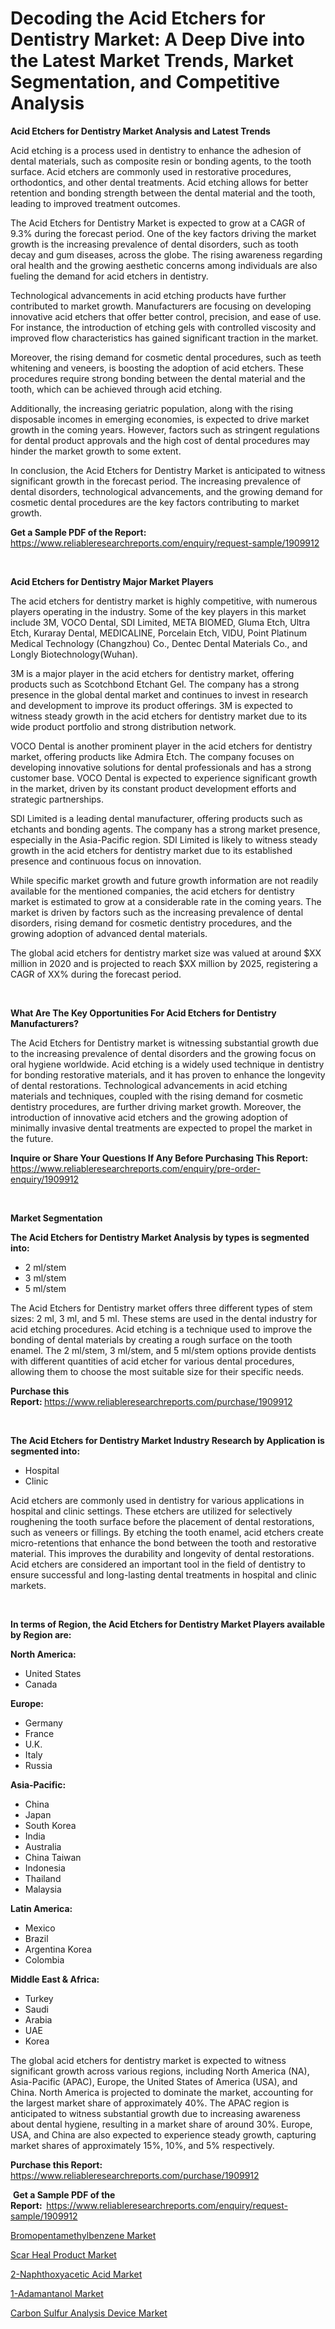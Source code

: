 <p><h1>Decoding the Acid Etchers for Dentistry Market: A Deep Dive into the Latest Market Trends, Market Segmentation, and Competitive Analysis</h1></p><p><strong>Acid Etchers for Dentistry Market Analysis and Latest Trends</strong></p>
<p><p>Acid etching is a process used in dentistry to enhance the adhesion of dental materials, such as composite resin or bonding agents, to the tooth surface. Acid etchers are commonly used in restorative procedures, orthodontics, and other dental treatments. Acid etching allows for better retention and bonding strength between the dental material and the tooth, leading to improved treatment outcomes.</p><p>The Acid Etchers for Dentistry Market is expected to grow at a CAGR of 9.3% during the forecast period. One of the key factors driving the market growth is the increasing prevalence of dental disorders, such as tooth decay and gum diseases, across the globe. The rising awareness regarding oral health and the growing aesthetic concerns among individuals are also fueling the demand for acid etchers in dentistry.</p><p>Technological advancements in acid etching products have further contributed to market growth. Manufacturers are focusing on developing innovative acid etchers that offer better control, precision, and ease of use. For instance, the introduction of etching gels with controlled viscosity and improved flow characteristics has gained significant traction in the market.</p><p>Moreover, the rising demand for cosmetic dental procedures, such as teeth whitening and veneers, is boosting the adoption of acid etchers. These procedures require strong bonding between the dental material and the tooth, which can be achieved through acid etching.</p><p>Additionally, the increasing geriatric population, along with the rising disposable incomes in emerging economies, is expected to drive market growth in the coming years. However, factors such as stringent regulations for dental product approvals and the high cost of dental procedures may hinder the market growth to some extent.</p><p>In conclusion, the Acid Etchers for Dentistry Market is anticipated to witness significant growth in the forecast period. The increasing prevalence of dental disorders, technological advancements, and the growing demand for cosmetic dental procedures are the key factors contributing to market growth.</p></p>
<p><strong>Get a Sample PDF of the Report:&nbsp;</strong> <a href="https://www.reliableresearchreports.com/enquiry/request-sample/1909912">https://www.reliableresearchreports.com/enquiry/request-sample/1909912</a></p>
<p>&nbsp;</p>
<p><strong>Acid Etchers for Dentistry Major Market Players</strong></p>
<p><p>The acid etchers for dentistry market is highly competitive, with numerous players operating in the industry. Some of the key players in this market include 3M, VOCO Dental, SDI Limited, META BIOMED, Gluma Etch, Ultra Etch, Kuraray Dental, MEDICALINE, Porcelain Etch, VIDU, Point Platinum Medical Technology (Changzhou) Co., Dentec Dental Materials Co., and Longly Biotechnology(Wuhan).</p><p>3M is a major player in the acid etchers for dentistry market, offering products such as Scotchbond Etchant Gel. The company has a strong presence in the global dental market and continues to invest in research and development to improve its product offerings. 3M is expected to witness steady growth in the acid etchers for dentistry market due to its wide product portfolio and strong distribution network.</p><p>VOCO Dental is another prominent player in the acid etchers for dentistry market, offering products like Admira Etch. The company focuses on developing innovative solutions for dental professionals and has a strong customer base. VOCO Dental is expected to experience significant growth in the market, driven by its constant product development efforts and strategic partnerships.</p><p>SDI Limited is a leading dental manufacturer, offering products such as etchants and bonding agents. The company has a strong market presence, especially in the Asia-Pacific region. SDI Limited is likely to witness steady growth in the acid etchers for dentistry market due to its established presence and continuous focus on innovation.</p><p>While specific market growth and future growth information are not readily available for the mentioned companies, the acid etchers for dentistry market is estimated to grow at a considerable rate in the coming years. The market is driven by factors such as the increasing prevalence of dental disorders, rising demand for cosmetic dentistry procedures, and the growing adoption of advanced dental materials.</p><p>The global acid etchers for dentistry market size was valued at around $XX million in 2020 and is projected to reach $XX million by 2025, registering a CAGR of XX% during the forecast period.</p></p>
<p>&nbsp;</p>
<p><strong>What Are The Key Opportunities For Acid Etchers for Dentistry Manufacturers?</strong></p>
<p><p>The Acid Etchers for Dentistry market is witnessing substantial growth due to the increasing prevalence of dental disorders and the growing focus on oral hygiene worldwide. Acid etching is a widely used technique in dentistry for bonding restorative materials, and it has proven to enhance the longevity of dental restorations. Technological advancements in acid etching materials and techniques, coupled with the rising demand for cosmetic dentistry procedures, are further driving market growth. Moreover, the introduction of innovative acid etchers and the growing adoption of minimally invasive dental treatments are expected to propel the market in the future.</p></p>
<p><strong>Inquire or Share Your Questions If Any Before Purchasing This Report:</strong> <a href="https://www.reliableresearchreports.com/enquiry/pre-order-enquiry/1909912">https://www.reliableresearchreports.com/enquiry/pre-order-enquiry/1909912</a></p>
<p>&nbsp;</p>
<p><strong>Market Segmentation</strong></p>
<p><strong>The Acid Etchers for Dentistry Market Analysis by types is segmented into:</strong></p>
<p><ul><li>2 ml/stem</li><li>3 ml/stem</li><li>5 ml/stem</li></ul></p>
<p><p>The Acid Etchers for Dentistry market offers three different types of stem sizes: 2 ml, 3 ml, and 5 ml. These stems are used in the dental industry for acid etching procedures. Acid etching is a technique used to improve the bonding of dental materials by creating a rough surface on the tooth enamel. The 2 ml/stem, 3 ml/stem, and 5 ml/stem options provide dentists with different quantities of acid etcher for various dental procedures, allowing them to choose the most suitable size for their specific needs.</p></p>
<p><strong>Purchase this Report:&nbsp;</strong><a href="https://www.reliableresearchreports.com/purchase/1909912">https://www.reliableresearchreports.com/purchase/1909912</a></p>
<p>&nbsp;</p>
<p><strong>The Acid Etchers for Dentistry Market Industry Research by Application is segmented into:</strong></p>
<p><ul><li>Hospital</li><li>Clinic</li></ul></p>
<p><p>Acid etchers are commonly used in dentistry for various applications in hospital and clinic settings. These etchers are utilized for selectively roughening the tooth surface before the placement of dental restorations, such as veneers or fillings. By etching the tooth enamel, acid etchers create micro-retentions that enhance the bond between the tooth and restorative material. This improves the durability and longevity of dental restorations. Acid etchers are considered an important tool in the field of dentistry to ensure successful and long-lasting dental treatments in hospital and clinic markets.</p></p>
<p>&nbsp;</p>
<p><strong>In terms of Region, the Acid Etchers for Dentistry Market Players available by Region are:</strong></p>
<p>
    <p> <strong> North America: </strong>
        <ul>
            <li>United States</li>
            <li>Canada</li>
        </ul>
        </p> 
    <p> <strong> Europe: </strong>
        <ul>
            <li>Germany</li>
            <li>France</li>
            <li>U.K.</li>
            <li>Italy</li>
            <li>Russia</li>
        </ul>
        </p> 
    <p> <strong> Asia-Pacific: </strong>
        <ul>
            <li>China</li>
            <li>Japan</li>
            <li>South Korea</li>
            <li>India</li>
            <li>Australia</li>
            <li>China Taiwan</li>
            <li>Indonesia</li>
            <li>Thailand</li>
            <li>Malaysia</li>
        </ul>
        </p> 
    <p> <strong> Latin America: </strong>
        <ul>
            <li>Mexico</li>
            <li>Brazil</li>
            <li>Argentina Korea</li>
            <li>Colombia</li>
        </ul>
        </p> 
    <p> <strong> Middle East & Africa: </strong>
        <ul>
            <li>Turkey</li>
            <li>Saudi</li>
            <li>Arabia</li>
            <li>UAE</li>
            <li>Korea</li>
        </ul>
    </p>
    </p>
<p><p>The global acid etchers for dentistry market is expected to witness significant growth across various regions, including North America (NA), Asia-Pacific (APAC), Europe, the United States of America (USA), and China. North America is projected to dominate the market, accounting for the largest market share of approximately 40%. The APAC region is anticipated to witness substantial growth due to increasing awareness about dental hygiene, resulting in a market share of around 30%. Europe, USA, and China are also expected to experience steady growth, capturing market shares of approximately 15%, 10%, and 5% respectively.</p></p>
<p><strong>Purchase this Report: </strong><a href="https://www.reliableresearchreports.com/purchase/1909912">https://www.reliableresearchreports.com/purchase/1909912</a></p>
<p>&nbsp;<strong>Get a Sample PDF of the Report:&nbsp;&nbsp;</strong><a href="https://www.reliableresearchreports.com/enquiry/request-sample/1909912">https://www.reliableresearchreports.com/enquiry/request-sample/1909912</a></p>
<p><strong></strong></p>
<p><p><a href="https://www.linkedin.com/pulse/bromopentamethylbenzene-market-research-report-unlocks-analysis-xbfcc?trackingId=aKn4e274RjKzbrrqKlKx2w%3D%3D">Bromopentamethylbenzene Market</a></p><p><a href="https://www.linkedin.com/pulse/global-scar-heal-product-market-size-trends-insights-qfkif?trackingId=7bL3uEyxTUidufPBoPmDuA%3D%3D">Scar Heal Product Market</a></p><p><a href="https://www.linkedin.com/pulse/2-naphthoxyacetic-acid-market-size-growing-forecasted-period-wiu3c?trackingId=oL5oDH08RYem3zThNSjEKg%3D%3D">2-Naphthoxyacetic Acid Market</a></p><p><a href="https://www.linkedin.com/pulse/1-adamantanol-market-offer-valuable-insights-size-share-b6wyf?trackingId=KCRp5DZfReKSG0it7vwAjg%3D%3D">1-Adamantanol Market</a></p><p><a href="https://www.linkedin.com/pulse/carbon-sulfur-analysis-device-market-size-growth-segmentation-595xc?trackingId=HvL%2BqTrRTEyGwZYC0AAnuA%3D%3D">Carbon Sulfur Analysis Device Market</a></p></p>